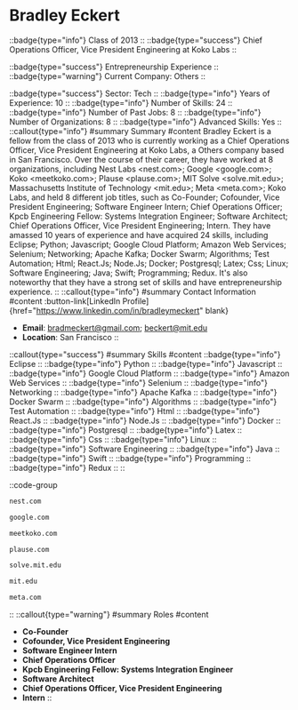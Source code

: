 # Bradley Eckert
::badge{type="info"}
Class of 2013
::
::badge{type="success"}
Chief Operations Officer, Vice President Engineering at Koko Labs
::

::badge{type="success"}
Entrepreneurship Experience
::
::badge{type="warning"}
Current Company: Others
::

::badge{type="success"}
Sector: Tech
::
::badge{type="info"}
Years of Experience: 10
::
::badge{type="info"}
Number of Skills: 24
::
::badge{type="info"}
Number of Past Jobs: 8
::
::badge{type="info"}
Number of Organizations: 8
::
::badge{type="info"}
Advanced Skills: Yes
::
::callout{type="info"}
#summary
Summary
#content
Bradley Eckert is a fellow from the class of 2013 who is currently working as a Chief Operations Officer, Vice President Engineering at Koko Labs, a Others company based in San Francisco. Over the course of their career, they have worked at 8 organizations, including Nest Labs <nest.com>; Google <google.com>; Koko <meetkoko.com>; Plause <plause.com>; MIT Solve <solve.mit.edu>; Massachusetts Institute of Technology <mit.edu>; Meta <meta.com>; Koko Labs, and held 8 different job titles, such as Co-Founder; Cofounder, Vice President Engineering; Software Engineer Intern; Chief Operations Officer; Kpcb Engineering Fellow: Systems Integration Engineer; Software Architect; Chief Operations Officer, Vice President Engineering; Intern. They have amassed 10 years of experience and have acquired 24 skills, including Eclipse; Python; Javascript; Google Cloud Platform; Amazon Web Services; Selenium; Networking; Apache Kafka; Docker Swarm; Algorithms; Test Automation; Html; React.Js; Node.Js; Docker; Postgresql; Latex; Css; Linux; Software Engineering; Java; Swift; Programming; Redux. It's also noteworthy that they have a strong set of skills and have entrepreneurship experience.
::
::callout{type="info"}
#summary
Contact Information
#content
:button-link[LinkedIn Profile]{href="https://www.linkedin.com/in/bradleymeckert" blank}
- **Email**: bradmeckert@gmail.com; beckert@mit.edu
- **Location**: San Francisco
::

::callout{type="success"}
#summary
Skills
#content
::badge{type="info"}
Eclipse
::
::badge{type="info"}
Python
::
::badge{type="info"}
Javascript
::
::badge{type="info"}
Google Cloud Platform
::
::badge{type="info"}
Amazon Web Services
::
::badge{type="info"}
Selenium
::
::badge{type="info"}
Networking
::
::badge{type="info"}
Apache Kafka
::
::badge{type="info"}
Docker Swarm
::
::badge{type="info"}
Algorithms
::
::badge{type="info"}
Test Automation
::
::badge{type="info"}
Html
::
::badge{type="info"}
React.Js
::
::badge{type="info"}
Node.Js
::
::badge{type="info"}
Docker
::
::badge{type="info"}
Postgresql
::
::badge{type="info"}
Latex
::
::badge{type="info"}
Css
::
::badge{type="info"}
Linux
::
::badge{type="info"}
Software Engineering
::
::badge{type="info"}
Java
::
::badge{type="info"}
Swift
::
::badge{type="info"}
Programming
::
::badge{type="info"}
Redux
::
::

::code-group
```bash [Nest Labs]
nest.com
```
```bash [Google]
google.com
```
```bash [Koko]
meetkoko.com
```
```bash [Plause]
plause.com
```
```bash [MIT Solve]
solve.mit.edu
```
```bash [Massachusetts Institute of Technology]
mit.edu
```
```bash [Meta]
meta.com
```
::
::callout{type="warning"}
#summary
Roles
#content
- **Co-Founder**
- **Cofounder, Vice President Engineering**
- **Software Engineer Intern**
- **Chief Operations Officer**
- **Kpcb Engineering Fellow: Systems Integration Engineer**
- **Software Architect**
- **Chief Operations Officer, Vice President Engineering**
- **Intern**
::

